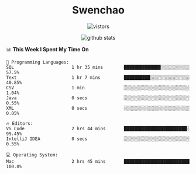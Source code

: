 <h1 align="center">Swenchao</h3>

<p align="center">
  <img src="https://visitor-badge.glitch.me/badge?page_id=Swenchao" alt="vistors" />
</p>

<p align="center">
  <img src="https://github-readme-stats.vercel.app/api?username=Swenchao&count_private=true&show_icons=true&theme=vue-dark&hide_title=true" alt="github stats" />
</p>

<!--START_SECTION:waka-->
📊 **This Week I Spent My Time On** 

```text
💬 Programming Languages: 
SQL                      1 hr 35 mins        ██████████████░░░░░░░░░░░   57.5% 
Text                     1 hr 7 mins         ██████████░░░░░░░░░░░░░░░   40.85% 
CSV                      1 min               ░░░░░░░░░░░░░░░░░░░░░░░░░   1.04% 
Java                     0 secs              ░░░░░░░░░░░░░░░░░░░░░░░░░   0.55% 
XML                      0 secs              ░░░░░░░░░░░░░░░░░░░░░░░░░   0.05%

🔥 Editors: 
VS Code                  2 hrs 44 mins       ████████████████████████░   99.45% 
IntelliJ IDEA            0 secs              ░░░░░░░░░░░░░░░░░░░░░░░░░   0.55%

💻 Operating System: 
Mac                      2 hrs 45 mins       █████████████████████████   100.0%

```


<!--END_SECTION:waka-->
